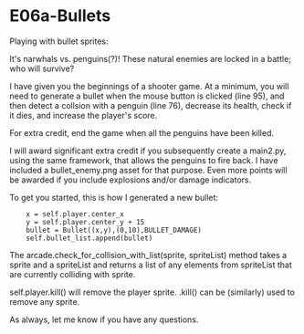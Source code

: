 # E06a-Bullets
Playing with bullet sprites:

It's narwhals vs. penguins(?)! These natural enemies are locked in a battle; who will survive?

I have given you the beginnings of a shooter game. At a minimum, you will need to generate a bullet when the mouse button is clicked (line 95), and then detect a collsion with a penguin (line 76), decrease its health, check if it dies, and increase the player's score.

For extra credit, end the game when all the penguins have been killed.

I will award significant extra credit if you subsequently create a main2.py, using the same framework, that allows the penguins to fire back. I have included a bullet_enemy.png asset for that purpose. Even more points will be awarded if you include explosions and/or damage indicators.

To get you started, this is how I generated a new bullet:

```
    x = self.player.center_x
    y = self.player.center_y + 15
    bullet = Bullet((x,y),(0,10),BULLET_DAMAGE)
    self.bullet_list.append(bullet)
```

The arcade.check_for_collision_with_list(sprite, spriteList) method takes a sprite and a spriteList and returns a list of any elements from spriteList that are currently colliding with sprite.

self.player.kill() will remove the player sprite. .kill() can be (similarly) used to remove any sprite.

As always, let me know if you have any questions.